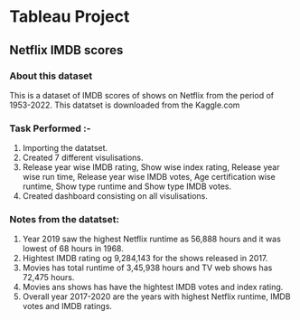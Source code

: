 # Tableau Project
## Netflix IMDB scores
### About this dataset

This is a dataset of IMDB scores of shows on Netflix from the period of 1953-2022. This datatset is downloaded from the Kaggle.com

### Task Performed :-
1. Importing the datatset.
2. Created 7 different visulisations.
3. Release year wise IMDB rating, Show wise index rating, Release year wise run time, Release year wise IMDB votes, Age certification wise runtime, Show type runtime and Show type IMDB votes.
4. Created dashboard consisting on all visulisations.

### Notes from the datatset:
1. Year 2019 saw the highest Netflix runtime as 56,888 hours and it was lowest of 68 hours in 1968.
2. Hightest IMDB rating og 9,284,143 for the shows released in 2017.
3. Movies has total runtime of 3,45,938 hours and TV web shows has 72,475 hours.
4. Movies ans shows has have the hightest IMDB votes and index rating.
5. Overall year 2017-2020 are the years with highest Netflix runtime, IMDB votes and IMDB ratings.
